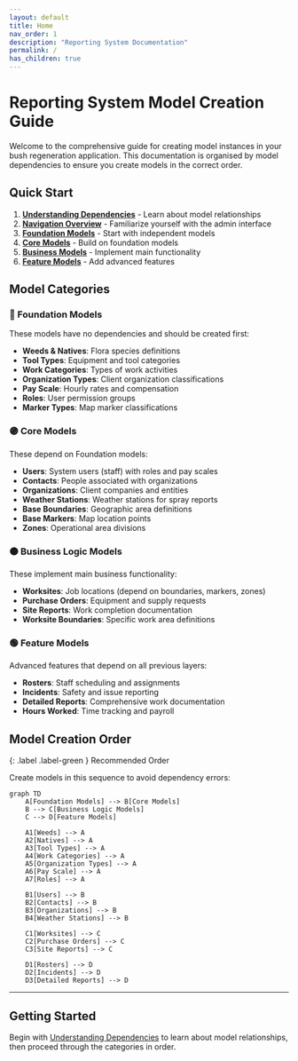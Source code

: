 ```yaml
---
layout: default
title: Home
nav_order: 1
description: "Reporting System Documentation"
permalink: /
has_children: true
---
```


# Reporting System Model Creation Guide

Welcome to the comprehensive guide for creating model instances in your bush regeneration application. This documentation is organised by model dependencies to ensure you create models in the correct order.

## Quick Start

1. **[Understanding Dependencies](getting-started/understanding-dependencies)** - Learn about model relationships
2. **[Navigation Overview](getting-started/navigation-overview)** - Familiarize yourself with the admin interface
3. **[Foundation Models](foundation-models/)** - Start with independent models
4. **[Core Models](core-models/)** - Build on foundation models
5. **[Business Models](business-models/)** - Implement main functionality
6. **[Feature Models](feature-models/)** - Add advanced features

## Model Categories

### 🔵 Foundation Models
These models have no dependencies and should be created first:
- **Weeds & Natives**: Flora species definitions
- **Tool Types**: Equipment and tool categories  
- **Work Categories**: Types of work activities
- **Organization Types**: Client organization classifications
- **Pay Scale**: Hourly rates and compensation
- **Roles**: User permission groups
- **Marker Types**: Map marker classifications

### 🟣 Core Models  
These depend on Foundation models:
- **Users**: System users (staff) with roles and pay scales
- **Contacts**: People associated with organizations
- **Organizations**: Client companies and entities
- **Weather Stations**: Weather stations for spray reports
- **Base Boundaries**: Geographic area definitions
- **Base Markers**: Map location points
- **Zones**: Operational area divisions

### 🟠 Business Logic Models
These implement main business functionality:
- **Worksites**: Job locations (depend on boundaries, markers, zones)
- **Purchase Orders**: Equipment and supply requests
- **Site Reports**: Work completion documentation
- **Worksite Boundaries**: Specific work area definitions

### 🟢 Feature Models
Advanced features that depend on all previous layers:
- **Rosters**: Staff scheduling and assignments
- **Incidents**: Safety and issue reporting  
- **Detailed Reports**: Comprehensive work documentation
- **Hours Worked**: Time tracking and payroll

## Model Creation Order

{: .label .label-green }
Recommended Order

Create models in this sequence to avoid dependency errors:
```mermaid
graph TD
    A[Foundation Models] --> B[Core Models]    
    B --> C[Business Logic Models] 
    C --> D[Feature Models]
    
    A1[Weeds] --> A
    A2[Natives] --> A
    A3[Tool Types] --> A
    A4[Work Categories] --> A
    A5[Organization Types] --> A
    A6[Pay Scale] --> A
    A7[Roles] --> A
    
    B1[Users] --> B
    B2[Contacts] --> B
    B3[Organizations] --> B
    B4[Weather Stations] --> B
    
    C1[Worksites] --> C
    C2[Purchase Orders] --> C
    C3[Site Reports] --> C
    
    D1[Rosters] --> D
    D2[Incidents] --> D
    D3[Detailed Reports] --> D
```
---

## Getting Started

Begin with [Understanding Dependencies](getting-started/understanding-dependencies) to learn about model relationships, then proceed through the categories in order.